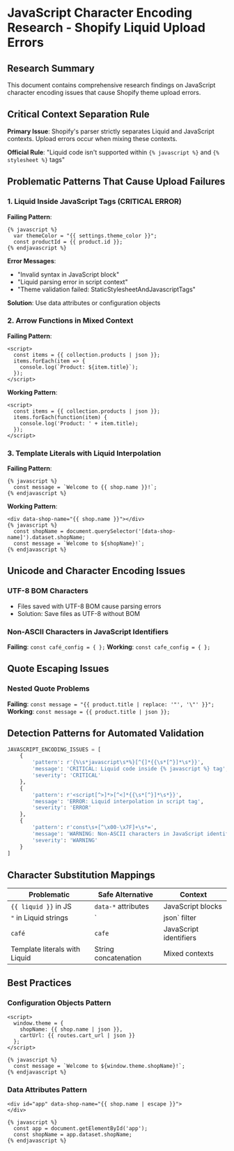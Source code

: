 # JavaScript Character Encoding Research - Shopify Liquid Upload Errors

## Research Summary

This document contains comprehensive research findings on JavaScript character encoding issues that cause Shopify theme upload errors.

## Critical Context Separation Rule

**Primary Issue**: Shopify's parser strictly separates Liquid and JavaScript contexts. Upload errors occur when mixing these contexts.

**Official Rule**: "Liquid code isn't supported within `{% javascript %}` and `{% stylesheet %}` tags"

## Problematic Patterns That Cause Upload Failures

### 1. Liquid Inside JavaScript Tags (CRITICAL ERROR)

**Failing Pattern**:
```liquid
{% javascript %}
  var themeColor = "{{ settings.theme_color }}";
  const productId = {{ product.id }};
{% endjavascript %}
```

**Error Messages**:
- "Invalid syntax in JavaScript block"
- "Liquid parsing error in script context"
- "Theme validation failed: StaticStylesheetAndJavascriptTags"

**Solution**: Use data attributes or configuration objects

### 2. Arrow Functions in Mixed Context

**Failing Pattern**:
```liquid
<script>
  const items = {{ collection.products | json }};
  items.forEach(item => {
    console.log(`Product: ${item.title}`);
  });
</script>
```

**Working Pattern**:
```liquid
<script>
  const items = {{ collection.products | json }};
  items.forEach(function(item) {
    console.log('Product: ' + item.title);
  });
</script>
```

### 3. Template Literals with Liquid Interpolation

**Failing Pattern**:
```liquid
{% javascript %}
  const message = `Welcome to {{ shop.name }}!`;
{% endjavascript %}
```

**Working Pattern**:
```liquid
<div data-shop-name="{{ shop.name }}"></div>
{% javascript %}
  const shopName = document.querySelector('[data-shop-name]').dataset.shopName;
  const message = `Welcome to ${shopName}!`;
{% endjavascript %}
```

## Unicode and Character Encoding Issues

### UTF-8 BOM Characters
- Files saved with UTF-8 BOM cause parsing errors
- Solution: Save files as UTF-8 without BOM

### Non-ASCII Characters in JavaScript Identifiers
**Failing**: `const café_config = { };`
**Working**: `const cafe_config = { };`

## Quote Escaping Issues

### Nested Quote Problems
**Failing**: `const message = "{{ product.title | replace: '"', '\"' }}";`
**Working**: `const message = {{ product.title | json }};`

## Detection Patterns for Automated Validation

```python
JAVASCRIPT_ENCODING_ISSUES = [
    {
        'pattern': r'{%\s*javascript\s*%}[^{]*{{\s*[^}]*\s*}}',
        'message': 'CRITICAL: Liquid code inside {% javascript %} tag',
        'severity': 'CRITICAL'
    },
    {
        'pattern': r'<script[^>]*>[^<]*{{\s*[^}]*\s*}}',
        'message': 'ERROR: Liquid interpolation in script tag',
        'severity': 'ERROR'
    },
    {
        'pattern': r'const\s+[^\x00-\x7F]+\s*=',
        'message': 'WARNING: Non-ASCII characters in JavaScript identifier',
        'severity': 'WARNING'
    }
]
```

## Character Substitution Mappings

| Problematic | Safe Alternative | Context |
|-------------|------------------|---------|
| `{{ liquid }}` in JS | `data-*` attributes | JavaScript blocks |
| `"` in Liquid strings | `| json` filter | Quote escaping |
| `café` | `cafe` | JavaScript identifiers |
| Template literals with Liquid | String concatenation | Mixed contexts |

## Best Practices

### Configuration Objects Pattern
```liquid
<script>
  window.theme = {
    shopName: {{ shop.name | json }},
    cartUrl: {{ routes.cart_url | json }}
  };
</script>

{% javascript %}
  const message = `Welcome to ${window.theme.shopName}!`;
{% endjavascript %}
```

### Data Attributes Pattern
```liquid
<div id="app" data-shop-name="{{ shop.name | escape }}">
</div>

{% javascript %}
  const app = document.getElementById('app');
  const shopName = app.dataset.shopName;
{% endjavascript %}
```
